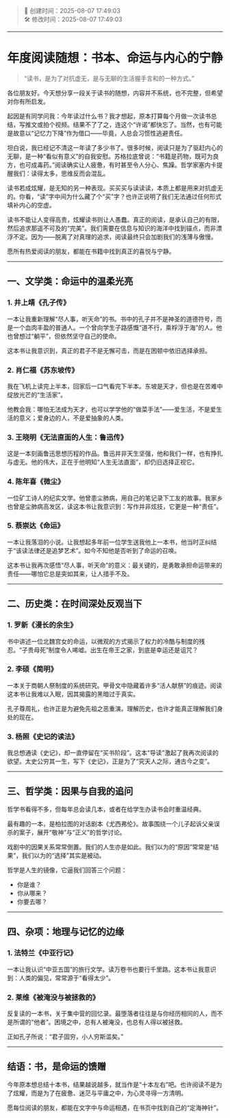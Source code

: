 <!-- timestamp inserted -->
> 📄 创建时间：2025-08-07 17:49:03  
> 🛠️ 修改时间：2025-08-07 17:49:03


---

# 年度阅读随想：书本、命运与内心的宁静

> “读书，是为了对抗虚无，是与无聊的生活握手言和的一种方式。”

各位朋友好。今天想分享一段关于读书的随想，内容并不系统，也不完整，但希望对你有所启发。

起因是有同学问我：今年读过什么书？我才想起，原本打算每个月做一次读书总结，写推文或拍个视频。结果不了了之，连这个“许诺”都快忘了。当然，也有可能是故意以“记忆力下降”作为借口——毕竟，人总会习惯性逃避责任。

坦白说，我已经记不清这一年读了多少书了。很多时候，阅读只是为了驱赶内心的无聊，是一种“看似有意义”的自我安慰。苏格拉底曾说：“书籍是药物，既可为良方，也可成毒药。”阅读确实让人疲惫，有时甚至令人分心、焦躁。哲学家塞内卡提醒我们：读得太多，思维反而会混乱。

读书若成炫耀，是无知的另一种表现。买买买与读读读，本质上都是用来对抗虚无的。你看，“读”字中间为什么藏了个“买”字？也许正说明了我们无法通过任何形式填补内心的空虚。

读书不能让人变得高贵，炫耀读书则让人愚蠢。真正的阅读，是承认自己的有限，然后追求那遥不可及的“完美”。我们需要在信息与知识的海洋中找到锚点，而非漂浮不定。因为——脱离了对真理的追求，阅读最终只会加剧我们的浅薄与傲慢。

愿所有热爱阅读的朋友，都能在书籍中找到真正的喜悦与宁静。

---

## 一、文学类：命运中的温柔光亮

### 1. 井上靖《孔子传》

一本让我重新理解“尽人事，听天命”的书。书中的孔子并不是神圣的道德符号，而是一个血肉丰盈的普通人。一个曾向学生子路感慨“道不行，乘桴浮于海”的人。他也曾想过“躺平”，但依然坚守自己的使命。

这本书让我意识到，真正的君子不是无懈可击，而是在困顿中依旧选择承担。

### 2. 肖仁福《苏东坡传》

我在飞机上读完上半本，回家后一口气看完下半本。东坡是天才，但也是在苦难中绽放光芒的“生活家”。

他教会我：哪怕无法成为天才，也可以学学他的“做菜手法”——爱生活，不是爱生活的意义；爱身边的人，不是爱抽象的人类。

### 3. 王晓明《无法直面的人生：鲁迅传》

这是一本刻画鲁迅思想历程的作品。鲁迅并非天生坚强，他和我们一样，也有挣扎与虚无。他的伟大，正在于他明知“人生无法直面”，却仍旧选择正视它。

### 4. 陈年喜《微尘》

一位矿工诗人的纪实文学。他曾患尘肺病，用自己的笔记录下工友的故事。我家乡也曾是尘肺病高发区，读这本书让我意识到：写作并非炫技，它更是一种“责任”。

### 5. 蔡崇达《命运》

一本让我落泪的小说。让我想起多年前一位学生送我他上一本书，他当时正纠结于“该读法律还是追梦艺术”。如今不知他是否听到了命运的召唤。

这本书让我再次感悟“尽人事，听天命”的意义：最关键的，是勇敢承担命运带来的责任——哪怕它总是突如其来，让人措手不及。

---

## 二、历史类：在时间深处反观当下

### 1. 罗新《漫长的余生》

书中讲述一位北魏宫女的命运，以微观的方式揭示了权力的冷酷与制度的残忍。“子贵母死”制度令人唏嘘。出生在帝王之家，到底是幸运还是诅咒？

### 2. 李硕《简明》

一本关于商朝人祭制度的系统研究。甲骨文中隐藏着许多“活人献祭”的痕迹。阅读这本书让我难以入眠，因其揭露的黑暗过于真实。

孔子尊周礼，也许正是为避免先祖之恶重演。理解历史，也许才能真正理解我们身处的现在。

### 3. 杨照《史记的读法》

我总想通读《史记》，却一直停留在“买书阶段”。这本“导读”激起了我再次阅读的欲望。太史公穷其一生，写下《史记》，正是为了“究天人之际，通古今之变”。

---

## 三、哲学类：因果与自我的追问

哲学书看得不多，但每年总会读几本，或者在给学生办读书会时重温经典。

最有趣的一本，是柏拉图的对话剧本《尤西弗伦》。故事围绕一个儿子起诉父亲误杀的案子，展开“敬神”与“正义”的哲学讨论。

戏剧中的因果关系常常倒置。我们的人生亦是如此。我们以为的“原因”常常是“结果”，我们以为的“选择”其实是被动。

哲学是人生的镜像，它逼我们回答三个问题：

* 你是谁？
* 你从哪来？
* 你要去哪？

---

## 四、杂项：地理与记忆的边缘

### 1. 法特兰《中亚行记》

一本让我认识“中亚五国”的旅行文学。读万卷书也要行千里路。这本书让我意识到：人类的偏见，常常源于“看得太少”。

### 2. 莱维《被淹没与被拯救的》

反复读的一本书，关于集中营的回忆录。最堕落者往往是与你经历相同的人，而不是所谓的“他者”。困境之中，总有人被淹没，也总有人得以被拯救。

正如孔子所说：“君子固穷，小人穷斯滥矣。”

---

## 结语：书，是命运的馈赠

今年原本想总结十本书，结果越说越多，就当作是“十本左右”吧。也许阅读不是为了炫耀，而是为了在疲惫、迷茫与平庸之中，为心灵寻得一方清明。

愿每位阅读的朋友，都能在文字中与命运相遇，在书页中找到自己的“定海神针”。

